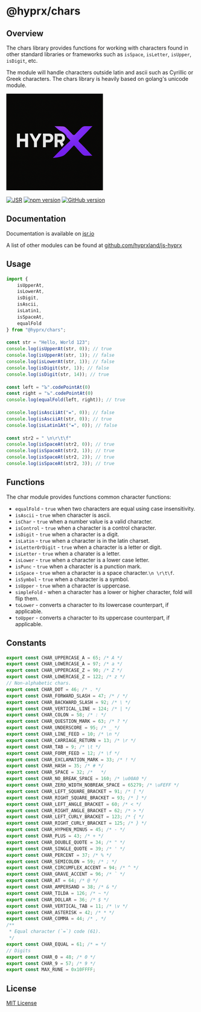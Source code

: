 # @hyprx/chars

## Overview

The chars library provides functions for working with characters
found in other standard libraries or frameworks such as `isSpace`,
`isLetter`, `isUpper`, `isDigit`, etc.

The module will handle characters outside latin and ascii such as
Cyrillic or Greek characters. The chars library is heavily based on golang's
unicode module.

![logo](https://raw.githubusercontent.com/hyprxland/js-hyprx/refs/heads/main/assets/logo.png)

[![JSR](https://jsr.io/badges/@hyprx/chars)](https://jsr.io/@hyprx/chars)
[![npm version](https://badge.fury.io/js/@hyprx%2Fchars.svg)](https://badge.fury.io/js/@hyprx%2Fchars)
[![GitHub version](https://badge.fury.io/gh/hyprxland%2Fjs-hyprx.svg)](https://badge.fury.io/gh/hyprxland%2Fjs-hyprx)

## Documentation

Documentation is available on [jsr.io](https://jsr.io/@hyprx/chars/doc)

A list of other modules can be found at [github.com/hyprxland/js-hyprx](https://github.com/hyprxland/js-hyprx)

## Usage

```typescript
import { 
    isUpperAt, 
    isLowerAt, 
    isDigit, 
    isAscii, 
    isLatin1, 
    isSpaceAt,
    equalFold
} from "@hyprx/chars";

const str = "Hello, World 123";
console.log(isUpperAt(str, 0)); // true
console.log(isUpperAt(str, 1)); // false
console.log(isLowerAt(str, 1)); // false
console.log(isDigit(str, 1)); // false 
console.log(isDigit(str, 14)); // true

const left = "Ꙏ".codePointAt(0)
const right = "ꙏ".codePointAt(0)
console.log(equalFold(left, right)); // true

console.log(isAsciiAt("⇼", 0)); // false
console.log(isAsciiAt(str, 0)); // true
console.log(isLatin1At("⇼", 0)); // false

const str2 = " \n\r\t\f"
console.log(isSpaceAt(str2, 0)); // true
console.log(isSpaceAt(str2, 1)); // true
console.log(isSpaceAt(str2, 2)); // true
console.log(isSpaceAt(str2, 3)); // true
```

## Functions

The char module provides functions common character functions:

- `equalFold` - `true` when two characters are equal using case insensitivity.
- `isAscii` - `true` when character is ascii.
- `isChar` - `true` when a number value is a valid character.
- `isControl` - `true` when a character is a control character.
- `isDigit` - `true` when a character is a digit.
- `isLatin` - `true` when a character is in the latin charset.
- `isLetterOrDigit` - `true` when a character is a letter or digit.
- `isLetter` - `true` when a charater is a letter.
- `isLower` - `true` when a character is a lower case letter.
- `isPunc` - `true` when a character is a punction mark.
- `isSpace` - `true` when a character is a space character.`\n \r\t\f`.
- `isSymbol` - `true` when a character is a symbol.
- `isUpper` - `true` when a character is uppercase.
- `simpleFold` - when a character has a lower or higher character, fold will flip them.
- `toLower` - converts a character to its lowercase counterpart, if applicable.
- `toUpper` - converts a character to its uppercase counterpart, if applicable.

## Constants

```ts
export const CHAR_UPPERCASE_A = 65; /* A */
export const CHAR_LOWERCASE_A = 97; /* a */
export const CHAR_UPPERCASE_Z = 90; /* Z */
export const CHAR_LOWERCASE_Z = 122; /* z */
// Non-alphabetic chars.
export const CHAR_DOT = 46; /* . */
export const CHAR_FORWARD_SLASH = 47; /* / */
export const CHAR_BACKWARD_SLASH = 92; /* \ */
export const CHAR_VERTICAL_LINE = 124; /* | */
export const CHAR_COLON = 58; /* : */
export const CHAR_QUESTION_MARK = 63; /* ? */
export const CHAR_UNDERSCORE = 95; /* _ */
export const CHAR_LINE_FEED = 10; /* \n */
export const CHAR_CARRIAGE_RETURN = 13; /* \r */
export const CHAR_TAB = 9; /* \t */
export const CHAR_FORM_FEED = 12; /* \f */
export const CHAR_EXCLAMATION_MARK = 33; /* ! */
export const CHAR_HASH = 35; /* # */
export const CHAR_SPACE = 32; /*   */
export const CHAR_NO_BREAK_SPACE = 160; /* \u00A0 */
export const CHAR_ZERO_WIDTH_NOBREAK_SPACE = 65279; /* \uFEFF */
export const CHAR_LEFT_SQUARE_BRACKET = 91; /* [ */
export const CHAR_RIGHT_SQUARE_BRACKET = 93; /* ] */
export const CHAR_LEFT_ANGLE_BRACKET = 60; /* < */
export const CHAR_RIGHT_ANGLE_BRACKET = 62; /* > */
export const CHAR_LEFT_CURLY_BRACKET = 123; /* { */
export const CHAR_RIGHT_CURLY_BRACKET = 125; /* } */
export const CHAR_HYPHEN_MINUS = 45; /* - */
export const CHAR_PLUS = 43; /* + */
export const CHAR_DOUBLE_QUOTE = 34; /* " */
export const CHAR_SINGLE_QUOTE = 39; /* ' */
export const CHAR_PERCENT = 37; /* % */
export const CHAR_SEMICOLON = 59; /* ; */
export const CHAR_CIRCUMFLEX_ACCENT = 94; /* ^ */
export const CHAR_GRAVE_ACCENT = 96; /* ` */
export const CHAR_AT = 64; /* @ */
export const CHAR_AMPERSAND = 38; /* & */
export const CHAR_TILDA = 126; /* ~ */
export const CHAR_DOLLAR = 36; /* $ */
export const CHAR_VERTICAL_TAB = 11; /* \v */
export const CHAR_ASTERISK = 42; /* * */
export const CHAR_COMMA = 44; /* , */
/**
 * Equal character (`=`) code (61).
 */
export const CHAR_EQUAL = 61; /* = */
// Digits
export const CHAR_0 = 48; /* 0 */
export const CHAR_9 = 57; /* 9 */
export const MAX_RUNE = 0x10FFFF;
```

## License

[MIT License](./LICENSE.md)
